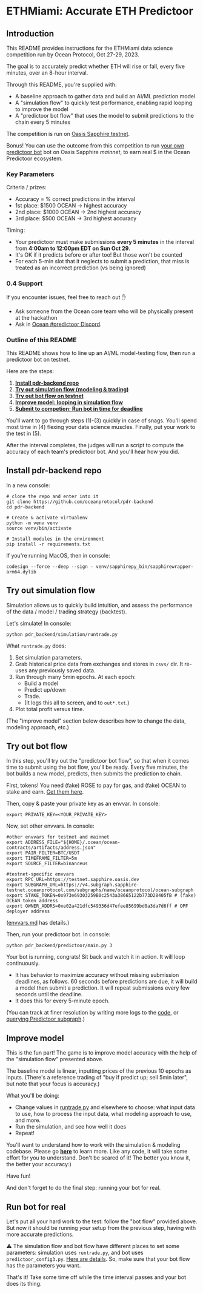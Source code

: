<!--
Copyright 2023 Ocean Protocol Foundation
SPDX-License-Identifier: Apache-2.0
-->

# ETHMiami: Accurate ETH Predictoor

## Introduction

This README provides instructions for the ETHMiami data science competition run by Ocean Protocol, Oct 27-29, 2023.

The goal is to accurately predict whether ETH will rise or fall, every five minutes, over an 8-hour interval.

Through this README, you're supplied with:
- A baseline approach to gather data and build an AI/ML prediction model
- A "simulation flow" to quickly test performance, enabling rapid looping to improve the model
- A "predictoor bot flow" that uses the model to submit predictions to the chain every 5 minutes

The competition is run on [Oasis Sapphire testnet](https://docs.oasis.io/dapp/sapphire/).

Bonus! You can use the outcome from this competition to run [your own predictoor bot](predictoor.md) bot on Oasis Sapphire _mainnet_, to earn real $ in the Ocean Predictoor ecosystem.

### Key Parameters

Criteria / prizes:
- Accuracy = % correct predictions in the interval
- 1st place: $1500 OCEAN -> highest accuracy
- 2nd place: $1000 OCEAN -> 2nd highest accuracy
- 3rd place: $500 OCEAN -> 3rd highest accuracy

Timing:
- Your predictoor must make submissions **every 5 minutes** in the interval from **4:00am to 12:00pm EDT on Sun Oct 29**.
- It's OK if it predicts before or after too! But those won't be counted
- For each 5-min slot that it neglects to submit a prediction, that miss is treated as an incorrect prediction (vs being ignored)

### 0.4 Support

If you encounter issues, feel free to reach out :raised_hand:

- Ask someone from the Ocean core team who will be physically present at the hackathon
- Ask in [Ocean #predictoor Discord](https://discord.com/channels/612953348487905282/1151066755796574389).

### Outline of this README

This README shows how to line up an AI/ML model-testing flow, then run a predictoor bot on testnet.

Here are the steps:

1. **[Install pdr-backend repo](#install-pdr-backend-repo)**
1. **[Try out simulation flow (modeling & trading)](#try-out-simulation-flow)**
1. **[Try out bot flow on testnet](#try-out-bot-flow)**
1. **[Improve model: looping in simulation flow](#improve-model)**
1. **[Submit to competion: Run bot in time for deadline](#run-bot-for-real)**

You'll want to go through steps (1)-(3) quickly in case of snags. You'll spend most time in (4) flexing your data science muscles. Finally, put your work to the test in (5).

After the interval completes, the judges will run a script to compute the accuracy of each team's predictoor bot. And you'll hear how you did.

## Install pdr-backend repo

In a new console:

```console
# clone the repo and enter into it
git clone https://github.com/oceanprotocol/pdr-backend
cd pdr-backend

# Create & activate virtualenv
python -m venv venv
source venv/bin/activate

# Install modules in the environment
pip install -r requirements.txt
```

If you're running MacOS, then in console:
```console
codesign --force --deep --sign - venv/sapphirepy_bin/sapphirewrapper-arm64.dylib
```

## Try out simulation flow

Simulation allows us to quickly build intuition, and assess the performance of the data / model / trading strategy (backtest).

Let's simulate! In console:
```console
python pdr_backend/simulation/runtrade.py
```

What `runtrade.py` does:
1. Set simulation parameters.
1. Grab historical price data from exchanges and stores in `csvs/` dir. It re-uses any previously saved data.
1. Run through many 5min epochs. At each epoch:
   - Build a model
   - Predict up/down
   - Trade.
   - (It logs this all to screen, and to `out*.txt`.)
1. Plot total profit versus time.

(The "improve model" section below describes how to change the data, modeling approach, etc.)

## Try out bot flow

In this step, you'll try out the "predictoor bot flow", so that when it comes time to submit using the bot flow, you'll be ready. Every five minutes, the bot builds a new model, predicts, then submits the prediction to chain.

First, tokens! You need (fake) ROSE to pay for gas, and (fake) OCEAN to stake and earn. [Get them here](testnet-faucet.md).

Then, copy & paste your private key as an envvar. In console:
```console
export PRIVATE_KEY=<YOUR_PRIVATE_KEY>
```

Now, set other envvars. In console:
```console
#other envvars for testnet and mainnet
export ADDRESS_FILE="${HOME}/.ocean/ocean-contracts/artifacts/address.json"
export PAIR_FILTER=BTC/USDT
export TIMEFRAME_FILTER=5m
export SOURCE_FILTER=binanceus

#testnet-specific envvars
export RPC_URL=https://testnet.sapphire.oasis.dev
export SUBGRAPH_URL=https://v4.subgraph.sapphire-testnet.oceanprotocol.com/subgraphs/name/oceanprotocol/ocean-subgraph
export STAKE_TOKEN=0x973e69303259B0c2543a38665122b773D28405fB # (fake) OCEAN token address
export OWNER_ADDRS=0xe02a421dfc549336d47efee85699bd0a3da7d6ff # OPF deployer address
```

([envvars.md](envvars.md) has details.)

Then, run your predictoor bot. In console:
```console
python pdr_backend/predictoor/main.py 3
```

Your bot is running, congrats! Sit back and watch it in action. It will loop continuously.
- It has behavior to maximize accuracy without missing submission deadlines, as follows. 60 seconds before predictions are due, it will build a model then submit a prediction. It will repeat submissions every few seconds until the deadline.
- It does this for every 5-minute epoch.

(You can track at finer resolution by writing more logs to the [code](../pdr_backend/predictoor/approach3/predictoor_agent3.py), or [querying Predictoor subgraph](subgraph.md).)

## Improve model

This is the fun part! The game is to improve model accuracy with the help of the "simulation flow" presented above.

The baseline model is linear, inputting prices of the previous 10 epochs as inputs. (There's a reference trading of "buy if predict up; sell 5min later", but note that your focus is accuracy.)

What you'll be doing:
- Change values in [runtrade.py](../pdr_backend/simulation/runtrade.py) and elsewhere to choose: what input data to use, how to process the input data, what modeling approach to use, and more.
- Run the simulation, and see how well it does
- Repeat!

You'll want to understand how to work with the simulation & modeling codebase. Please go **[here](dynamic-model-codebase.md)** to learn more. Like any code, it will take some effort for you to understand. Don't be scared of it! The better you know it, the better your accuracy:)

Have fun!

And don't forget to do the final step: running your bot for real.

## Run bot for real

Let's put all your hard work to the test: follow the "bot flow" provided above. But now it should be running _your_ setup from the previous step, having with more accurate predictions.

⚠️ The simulation flow and bot flow have different places to set some parameters: simulation uses `runtrade.py`, and bot uses `predictoor_config3.py`. [Here are details](dynamic-model-codebase.md). So, make sure that your bot flow has the parameters you want.

That's it! Take some time off while the time interval passes and your bot does its thing.
